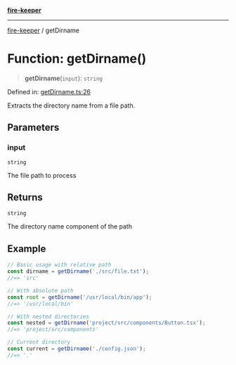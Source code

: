 [**fire-keeper**](../README.md)

***

[fire-keeper](../README.md) / getDirname

# Function: getDirname()

> **getDirname**(`input`): `string`

Defined in: [getDirname.ts:26](https://github.com/phonowell/fire-keeper/blob/main/src/getDirname.ts#L26)

Extracts the directory name from a file path.

## Parameters

### input

`string`

The file path to process

## Returns

`string`

The directory name component of the path

## Example

```typescript
// Basic usage with relative path
const dirname = getDirname('./src/file.txt');
//=> 'src'

// With absolute path
const root = getDirname('/usr/local/bin/app');
//=> '/usr/local/bin'

// With nested directories
const nested = getDirname('project/src/components/Button.tsx');
//=> 'project/src/components'

// Current directory
const current = getDirname('./config.json');
//=> '.'
```
